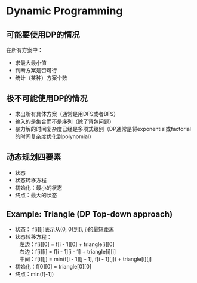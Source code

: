 # Dynamic Programming
## 可能要使用DP的情况
在所有方案中：
* 求最大最小值
* 判断方案是否可行
* 统计（某种）方案个数
## 极不可能使用DP的情况
* 求出所有具体方案（通常是用DFS或者BFS）
* 输入的是集合而不是序列（除了背包问题）
* 暴力解的时间复杂度已经是多项式级别（DP通常是将exponential或factorial的时间复杂度优化到polynomial）
## 动态规划四要素
* 状态
* 状态转移方程
* 初始化：最小的状态
* 终点：最大的状态
## Example: Triangle (DP Top-down approach)
* 状态： f[i][j]表示从(0, 0)到(i, j)的最短距离
* 状态转移方程：  
    左边：f[i][0] = f[i - 1][0] + triangle[i][0]  
    右边：f[i][i] = f[i - 1][i - 1] + triangle[i][i]  
    中间：f[i][j] = min(f[i - 1][j - 1], f[i - 1][j]) + triangle[i][j]   
* 初始化：f[0][0] = triangle[0][0]
* 终点：min(f[-1])
   
